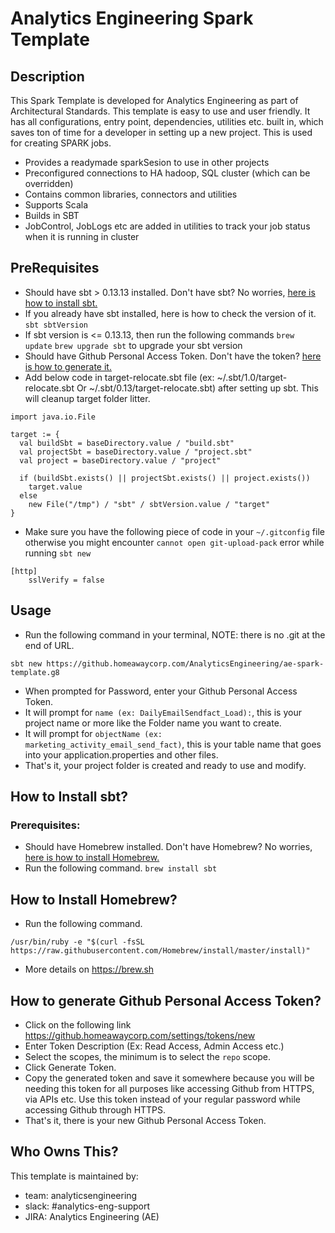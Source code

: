 # Analytics Engineering Spark Template

## Description

This Spark Template is developed for Analytics Engineering as part of Architectural Standards. This template is easy to use and user friendly. It has all configurations, entry point, dependencies, utilities etc. built in, which saves ton of time for a developer in setting up a new project. This is used for creating SPARK jobs.

* Provides a readymade sparkSesion to use in other projects
* Preconfigured connections to HA hadoop, SQL cluster (which can be overridden)
* Contains common libraries, connectors and utilities
* Supports Scala 
* Builds in SBT
* JobControl, JobLogs etc are added in utilities to track your job status when it is running in cluster



## PreRequisites
* Should have sbt > 0.13.13 installed. Don't have sbt? No worries, [here is how to install sbt.](https://github.homeawaycorp.com/AnalyticsEngineering/ae-spark-template.g8#how-to-install-sbt)
* If you already have sbt installed, here is how to check the version of it.
  `sbt sbtVersion`
* If sbt version is <= 0.13.13, then run the following commands
  `brew update`
  `brew upgrade sbt` to upgrade your sbt version
* Should have Github Personal Access Token. Don't have the token? [here is how to generate it.](https://github.homeawaycorp.com/AnalyticsEngineering/ae-spark-template.g8#how-to-generate-github-personal-access-token)
* Add below code in target-relocate.sbt file (ex: ~/.sbt/1.0/target-relocate.sbt Or ~/.sbt/0.13/target-relocate.sbt) after setting up sbt. This will cleanup target folder litter.
```
import java.io.File

target := {
  val buildSbt = baseDirectory.value / "build.sbt"
  val projectSbt = baseDirectory.value / "project.sbt"
  val project = baseDirectory.value / "project"

  if (buildSbt.exists() || projectSbt.exists() || project.exists())
    target.value
  else
    new File("/tmp") / "sbt" / sbtVersion.value / "target"
}
```
* Make sure you have the following piece of code in your `~/.gitconfig` file otherwise you might encounter `cannot open git-upload-pack` error while running `sbt new`
```
[http]
    sslVerify = false
```


## Usage

* Run the following command in your terminal, NOTE: there is no .git at the end of URL.
```
sbt new https://github.homeawaycorp.com/AnalyticsEngineering/ae-spark-template.g8
```
* When prompted for Password, enter your Github Personal Access Token.
* It will prompt for `name (ex: DailyEmailSendfact_Load):`, this is your project name or more like the Folder name you want to create.
* It will prompt for `objectName (ex: marketing_activity_email_send_fact)`, this is your table name that goes into your application.properties and other files.
* That's it, your project folder is created and ready to use and modify.



## How to Install sbt?
### Prerequisites:
* Should have Homebrew installed. Don't have Homebrew? No worries, [here is how to install Homebrew.](https://github.homeawaycorp.com/AnalyticsEngineering/ae-spark-template.g8#how-to-install-homebrew)
* Run the following command.
```brew install sbt```



## How to Install Homebrew?
* Run the following command.

```/usr/bin/ruby -e "$(curl -fsSL https://raw.githubusercontent.com/Homebrew/install/master/install)"```

* More details on https://brew.sh


## How to generate Github Personal Access Token?
* Click on the following link https://github.homeawaycorp.com/settings/tokens/new
* Enter Token Description (Ex: Read Access, Admin Access etc.)
* Select the scopes, the minimum is to select the `repo` scope.
* Click Generate Token.
* Copy the generated token and save it somewhere because you will be needing this token for all purposes like accessing Github from HTTPS, via APIs etc. Use this token instead of your regular password while accessing Github through HTTPS.
* That's it, there is your new Github Personal Access Token.



## Who Owns This?

This template is maintained by:

* team: analyticsengineering
* slack: #analytics-eng-support
* JIRA: Analytics Engineering (AE)
